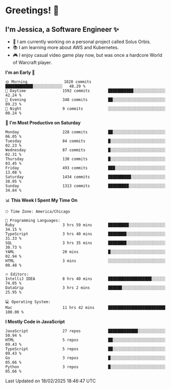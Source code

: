 # Greetings! 🧠

## I'm Jessica, a Software Engineer :sparkles:

- 🌟 I am currently working on a personal project called Solus Orbis.
- 📚 I am learning more about AWS and Kubernetes.
- 🎮 I enjoy casual video game play now, but was once a hardcore World of Warcraft player.

<!--START_SECTION:waka-->
**I'm an Early 🐤** 

```text
🌞 Morning                1820 commits        ████████████░░░░░░░░░░░░░   48.29 % 
🌆 Daytime                1592 commits        ███████████░░░░░░░░░░░░░░   42.24 % 
🌃 Evening                348 commits         ██░░░░░░░░░░░░░░░░░░░░░░░   09.23 % 
🌙 Night                  9 commits           ░░░░░░░░░░░░░░░░░░░░░░░░░   00.24 % 
```
📅 **I'm Most Productive on Saturday** 

```text
Monday                   228 commits         ██░░░░░░░░░░░░░░░░░░░░░░░   06.05 % 
Tuesday                  84 commits          █░░░░░░░░░░░░░░░░░░░░░░░░   02.23 % 
Wednesday                87 commits          █░░░░░░░░░░░░░░░░░░░░░░░░   02.31 % 
Thursday                 130 commits         █░░░░░░░░░░░░░░░░░░░░░░░░   03.45 % 
Friday                   493 commits         ███░░░░░░░░░░░░░░░░░░░░░░   13.08 % 
Saturday                 1434 commits        ██████████░░░░░░░░░░░░░░░   38.05 % 
Sunday                   1313 commits        █████████░░░░░░░░░░░░░░░░   34.84 % 
```


📊 **This Week I Spent My Time On** 

```text
🕑︎ Time Zone: America/Chicago

💬 Programming Languages: 
Ruby                     3 hrs 59 mins       █████████░░░░░░░░░░░░░░░░   34.15 % 
TypeScript               3 hrs 40 mins       ████████░░░░░░░░░░░░░░░░░   31.33 % 
SQL                      3 hrs 35 mins       ████████░░░░░░░░░░░░░░░░░   30.73 % 
YAML                     20 mins             █░░░░░░░░░░░░░░░░░░░░░░░░   02.94 % 
HTML                     3 mins              ░░░░░░░░░░░░░░░░░░░░░░░░░   00.48 % 

🔥 Editors: 
IntelliJ IDEA            8 hrs 40 mins       ███████████████████░░░░░░   74.05 % 
DataGrip                 3 hrs 2 mins        ██████░░░░░░░░░░░░░░░░░░░   25.95 % 

💻 Operating System: 
Mac                      11 hrs 42 mins      █████████████████████████   100.00 % 
```

**I Mostly Code in JavaScript** 

```text
JavaScript               27 repos            █████████████░░░░░░░░░░░░   50.94 % 
HTML                     5 repos             ██░░░░░░░░░░░░░░░░░░░░░░░   09.43 % 
TypeScript               5 repos             ██░░░░░░░░░░░░░░░░░░░░░░░   09.43 % 
Go                       3 repos             █░░░░░░░░░░░░░░░░░░░░░░░░   05.66 % 
Python                   3 repos             █░░░░░░░░░░░░░░░░░░░░░░░░   05.66 % 
```




 Last Updated on 18/02/2025 18:46:47 UTC
<!--END_SECTION:waka-->

<!--
**jessikuh/jessikuh** is a ✨ _special_ ✨ repository because its `README.md` (this file) appears on your GitHub profile.

Here are some ideas to get you started:

- 🔭 I’m currently working on ...
- 🌱 I’m currently learning ...
- 👯 I’m looking to collaborate on ...
- 🤔 I’m looking for help with ...
- 💬 Ask me about ...
- 📫 How to reach me: ...
- 😄 Pronouns: ...
- ⚡ Fun fact: ...
-->

